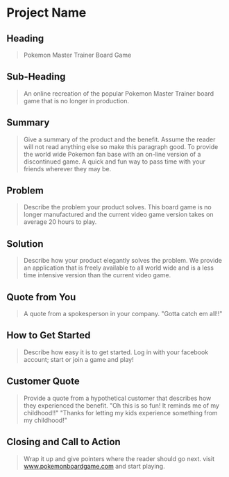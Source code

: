 # Project Name #

<!-- 
> This material was originally posted [here](http://www.quora.com/What-is-Amazons-approach-to-product-development-and-product-management). It is reproduced here for posterities sake.

There is an approach called "working backwards" that is widely used at Amazon. They work backwards from the customer, rather than starting with an idea for a product and trying to bolt customers onto it. While working backwards can be applied to any specific product decision, using this approach is especially important when developing new products or features.

For new initiatives a product manager typically starts by writing an internal press release announcing the finished product. The target audience for the press release is the new/updated product's customers, which can be retail customers or internal users of a tool or technology. Internal press releases are centered around the customer problem, how current solutions (internal or external) fail, and how the new product will blow away existing solutions.

If the benefits listed don't sound very interesting or exciting to customers, then perhaps they're not (and shouldn't be built). Instead, the product manager should keep iterating on the press release until they've come up with benefits that actually sound like benefits. Iterating on a press release is a lot less expensive than iterating on the product itself (and quicker!).

If the press release is more than a page and a half, it is probably too long. Keep it simple. 3-4 sentences for most paragraphs. Cut out the fat. Don't make it into a spec. You can accompany the press release with a FAQ that answers all of the other business or execution questions so the press release can stay focused on what the customer gets. My rule of thumb is that if the press release is hard to write, then the product is probably going to suck. Keep working at it until the outline for each paragraph flows. 

Oh, and I also like to write press-releases in what I call "Oprah-speak" for mainstream consumer products. Imagine you're sitting on Oprah's couch and have just explained the product to her, and then you listen as she explains it to her audience. That's "Oprah-speak", not "Geek-speak".

Once the project moves into development, the press release can be used as a touchstone; a guiding light. The product team can ask themselves, "Are we building what is in the press release?" If they find they're spending time building things that aren't in the press release (overbuilding), they need to ask themselves why. This keeps product development focused on achieving the customer benefits and not building extraneous stuff that takes longer to build, takes resources to maintain, and doesn't provide real customer benefit (at least not enough to warrant inclusion in the press release).
 -->
 
## Heading ##
  > Pokemon Master Trainer Board Game

## Sub-Heading ##
  > An online recreation of the popular Pokemon Master Trainer board game that is no longer in production.

## Summary ##
  > Give a summary of the product and the benefit. Assume the reader will not read anything else so make this paragraph good.
  To provide the world wide Pokemon fan base with an on-line version of a discontinued game.  A quick and fun way to pass time with your friends wherever they may be.


## Problem ##
  > Describe the problem your product solves.
  This board game is no longer manufactured and the current video game version takes on average 20 hours to play.

## Solution ##
  > Describe how your product elegantly solves the problem.
  We provide an application that is freely available to all world wide and is a less time intensive version than the current video game.

## Quote from You ##
  > A quote from a spokesperson in your company.
  "Gotta catch em all!!"

## How to Get Started ##
  > Describe how easy it is to get started.
  Log in with your facebook account; start or join a game and play!


## Customer Quote ##
  > Provide a quote from a hypothetical customer that describes how they experienced the benefit.
  "Oh this is so fun! It reminds me of my childhood!!"
  "Thanks for letting my kids experience something from my childhood!"

## Closing and Call to Action ##
  > Wrap it up and give pointers where the reader should go next.
  visit www.pokemonboardgame.com and start playing.
